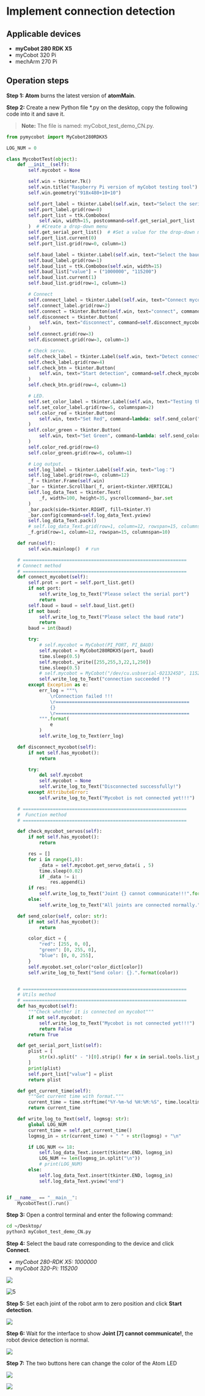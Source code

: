 # Implement connection detection

## Applicable devices
- **myCobot 280 RDK X5**
- myCobot 320 Pi
- mechArm 270 Pi

## Operation steps

**Step 1:** **Atom** burns the latest version of **atomMain**.

**Step 2:** Create a new Python file *.py on the desktop, copy the following code into it and save it.

> **Note:** The file is named: myCobot_test_demo_CN.py.

```python
from pymycobot import MyCobot280RDKX5

LOG_NUM = 0

class MycobotTest(object):
    def __init__(self):
        self.mycobot = None

        self.win = tkinter.Tk()
        self.win.title("Raspberry Pi version of myCobot testing tool")
        self.win.geometry("918x480+10+10")  

        self.port_label = tkinter.Label(self.win, text="Select the serial port:")
        self.port_label.grid(row=0)
        self.port_list = ttk.Combobox(
            self.win, width=15, postcommand=self.get_serial_port_list
        )  # #Create a drop-down menu
        self.get_serial_port_list()  # #Set a value for the drop-down menu
        self.port_list.current(0)
        self.port_list.grid(row=0, column=1)

        self.baud_label = tkinter.Label(self.win, text="Select the baud rate:")
        self.baud_label.grid(row=1)
        self.baud_list = ttk.Combobox(self.win, width=15)
        self.baud_list["value"] = ("1000000", "115200")
        self.baud_list.current(1)
        self.baud_list.grid(row=1, column=1)

        # Connect
        self.connect_label = tkinter.Label(self.win, text="Connect mycobot:")
        self.connect_label.grid(row=2)
        self.connect = tkinter.Button(self.win, text="connect", command=self.connect_mycobot)
        self.disconnect = tkinter.Button(
            self.win, text="disconnect", command=self.disconnect_mycobot
        )
        self.connect.grid(row=3)
        self.disconnect.grid(row=3, column=1)

        # Check servo.
        self.check_label = tkinter.Label(self.win, text="Detect connection:")
        self.check_label.grid(row=4)
        self.check_btn = tkinter.Button(
            self.win, text="Start detection", command=self.check_mycobot_servos
        )
        self.check_btn.grid(row=4, column=1)

        # LED.
        self.set_color_label = tkinter.Label(self.win, text="Testing the Atom Light Board:")
        self.set_color_label.grid(row=5, columnspan=2)
        self.color_red = tkinter.Button(
            self.win, text="Set Red", command=lambda: self.send_color("red")
        )
        self.color_green = tkinter.Button(
            self.win, text="Set Green", command=lambda: self.send_color("green")
        )
        self.color_red.grid(row=6)
        self.color_green.grid(row=6, column=1)

        # Log output.
        self.log_label = tkinter.Label(self.win, text="log：")
        self.log_label.grid(row=0, column=12)
        _f = tkinter.Frame(self.win)
        _bar = tkinter.Scrollbar(_f, orient=tkinter.VERTICAL)
        self.log_data_Text = tkinter.Text(
            _f, width=100, height=35, yscrollcommand=_bar.set
        )
        _bar.pack(side=tkinter.RIGHT, fill=tkinter.Y)
        _bar.config(command=self.log_data_Text.yview)
        self.log_data_Text.pack()
        # self.log_data_Text.grid(row=1, column=12, rowspan=15, columnspan=10)
        _f.grid(row=1, column=12, rowspan=15, columnspan=10)

    def run(self):
        self.win.mainloop()  # run

    # ============================================================
    # Connect method
    # ============================================================
    def connect_mycobot(self):
        self.prot = port = self.port_list.get()
        if not port:
            self.write_log_to_Text("Please select the serial port")
            return
        self.baud = baud = self.baud_list.get()
        if not baud:
            self.write_log_to_Text("Please select the baud rate")
            return
        baud = int(baud)

        try:
            # self.mycobot = MyCobot(PI_PORT, PI_BAUD)
            self.mycobot = MyCobot280RDKX5(port, baud)
            time.sleep(0.5)
            self.mycobot._write([255,255,3,22,1,250])
            time.sleep(0.5)
            # self.mycobot = MyCobot("/dev/cu.usbserial-0213245D", 115200)
            self.write_log_to_Text("connection succeeded !")
        except Exception as e:
            err_log = """\
                \rConnection failed !!!
                \r=================================================
                {}
                \r=================================================
            """.format(
                e
            )
            self.write_log_to_Text(err_log)

    def disconnect_mycobot(self):
        if not self.has_mycobot():
            return

        try:
            del self.mycobot
            self.mycobot = None
            self.write_log_to_Text("Disconnected successfully!")
        except AttributeError:
            self.write_log_to_Text("Mycobot is not connected yet!!!")

    # ============================================================
    #  Function method
    # ============================================================

    def check_mycobot_servos(self):
        if not self.has_mycobot():
            return

        res = []
        for i in range(1,8):
            _data = self.mycobot.get_servo_data(i , 5)
            time.sleep(0.02)
            if _data != i:
                res.append(i)
        if res:
            self.write_log_to_Text("Joint {} cannot communicate!!!".format(res))
        else:
            self.write_log_to_Text("All joints are connected normally.")

    def send_color(self, color: str):
        if not self.has_mycobot():
            return

        color_dict = {
            "red": [255, 0, 0],
            "green": [0, 255, 0],
            "blue": [0, 0, 255],
        }
        self.mycobot.set_color(*color_dict[color])
        self.write_log_to_Text("Send color: {}.".format(color))


    # ============================================================
    # Utils method
    # ============================================================
    def has_mycobot(self):
        """Check whether it is connected on mycobot"""
        if not self.mycobot:
            self.write_log_to_Text("Mycobot is not connected yet!!!")
            return False
        return True

    def get_serial_port_list(self):
        plist = [
            str(x).split(" - ")[0].strip() for x in serial.tools.list_ports.comports()
        ]
        print(plist)
        self.port_list["value"] = plist
        return plist

    def get_current_time(self):
        """Get current time with format."""
        current_time = time.strftime("%Y-%m-%d %H:%M:%S", time.localtime(time.time()))
        return current_time

    def write_log_to_Text(self, logmsg: str):
        global LOG_NUM
        current_time = self.get_current_time()
        logmsg_in = str(current_time) + " " + str(logmsg) + "\n"  

        if LOG_NUM <= 18:
            self.log_data_Text.insert(tkinter.END, logmsg_in)
            LOG_NUM += len(logmsg_in.split("\n"))
            # print(LOG_NUM)
        else:
            self.log_data_Text.insert(tkinter.END, logmsg_in)
            self.log_data_Text.yview("end")


if __name__ == "__main__":
    MycobotTest().run()
```

**Step 3:** Open a control terminal and enter the following command:

```bash
cd ~/Desktop/
python3 myCobot_test_demo_CN.py
```

**Step 4:** Select the baud rate corresponding to the device and click **Connect**.

- *myCobot 280-RDK X5: 1000000*
- *myCobot 320-Pi: 115200*

![](../../../../resource/3-FunctionsAndApplications/5.BasicFunction/5.3-FirmwareFunctionDescription/5.3.4-connection/4%20(1).jpg)

![5](../../../../resource\3-FunctionsAndApplications\5.BasicFunction\5.3-FirmwareFunctionDescription\5.3.4-connection/7.jpg)

**Step 5:** Set each joint of the robot arm to zero position and click **Start detection**.

![](../../../../resource\3-FunctionsAndApplications\5.BasicFunction\5.3-FirmwareFunctionDescription\5.3.4-connection/6.jpg)

**Step 6:** Wait for the interface to show **Joint [7] cannot communicate!**, the robot device detection is normal.

![](../../../../resource/3-FunctionsAndApplications/5.BasicFunction/5.3-FirmwareFunctionDescription/5.3.4-connection/6%20(1).jpg)

**Step 7:** The two buttons here can change the color of the Atom LED

![](../../../../resource/3-FunctionsAndApplications/5.BasicFunction/5.3-FirmwareFunctionDescription/5.3.4-connection/9%20(1).png)

![](../../../../resource/3-FunctionsAndApplications/5.BasicFunction/5.3-FirmwareFunctionDescription/5.3.4-connection/10%20(1).png)
